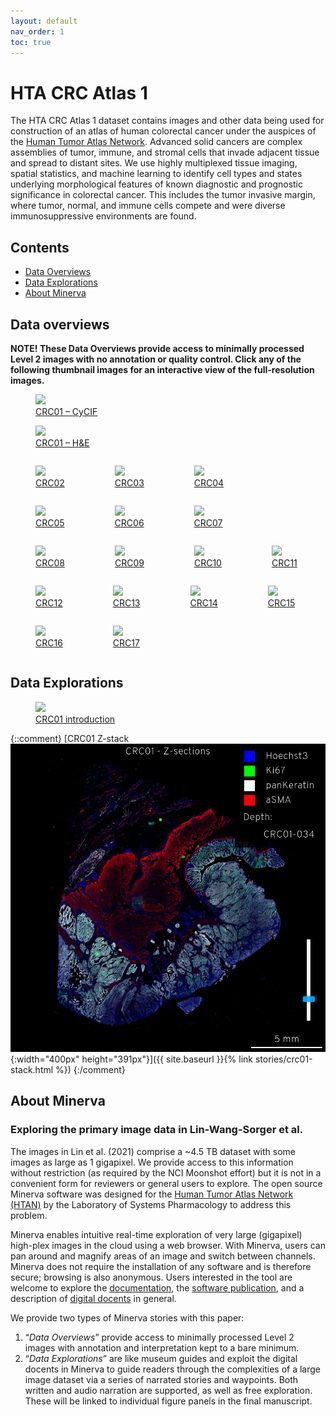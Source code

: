 ```yaml
---
layout: default
nav_order: 1
toc: true
---
```


# HTA CRC Atlas 1

The HTA CRC Atlas 1 dataset contains images and other data being used for
construction of an atlas of human colorectal cancer under the auspices of the
[Human Tumor Atlas Network](https://humantumoratlas.org/). Advanced solid
cancers are complex assemblies of tumor, immune, and stromal cells that invade
adjacent tissue and spread to distant sites. We use highly multiplexed tissue
imaging, spatial statistics, and machine learning to identify cell types and
states underlying morphological features of known diagnostic and prognostic
significance in colorectal cancer. This includes the tumor invasive margin,
where tumor, normal, and immune cells compete and were diverse immunosuppressive
environments are found.

## Contents
* [Data Overviews](#data-overviews)
* [Data Explorations](#data-explorations)
* [About Minerva](#about-minerva)


## Data overviews

**NOTE! These Data Overviews provide access to minimally processed
Level 2 images with no annotation or quality control. Click any of the
following thumbnail images for an interactive view of the
full-resolution images.**


<figure class="figure-story">
  <a href="{{ site.baseurl }}{% link stories/crc01-overview.md %}">
    <img src="{{ site.baseurl }}/images/thumbnail-crc01-overview.jpg">
    <figcaption>CRC01 &ndash; CyCIF</figcaption>
  </a>
</figure>

<figure class="figure-story">
  <a href="{{ site.baseurl }}{% link stories/crc01-overview-he.md %}">
    <img src="{{ site.baseurl }}/images/thumbnail-crc01-overview-he.jpg">
    <figcaption>CRC01 &ndash; H&E</figcaption>
  </a>
</figure>

<div style="display: flex; flex-wrap: wrap;">

<div><figure class="figure-story figure-story-grid">
  <a href="{{ site.baseurl }}{% link stories/crc02-overview.md %}">
    <img src="{{ site.baseurl }}/images/thumbnail-crc02-overview.jpg">
    <figcaption>CRC02</figcaption>
  </a>
</figure></div>
<div><figure class="figure-story figure-story-grid">
  <a href="{{ site.baseurl }}{% link stories/crc03-overview.md %}">
    <img src="{{ site.baseurl }}/images/thumbnail-crc03-overview.jpg">
    <figcaption>CRC03</figcaption>
  </a>
</figure></div>
<div><figure class="figure-story figure-story-grid">
  <a href="{{ site.baseurl }}{% link stories/crc04-overview.md %}">
    <img src="{{ site.baseurl }}/images/thumbnail-crc04-overview.jpg">
    <figcaption>CRC04</figcaption>
  </a>
</figure></div>
<div><figure class="figure-story figure-story-grid">
  <a href="{{ site.baseurl }}{% link stories/crc05-overview.md %}">
    <img src="{{ site.baseurl }}/images/thumbnail-crc05-overview.jpg">
    <figcaption>CRC05</figcaption>
  </a>
</figure></div>
<div><figure class="figure-story figure-story-grid">
  <a href="{{ site.baseurl }}{% link stories/crc06-overview.md %}">
    <img src="{{ site.baseurl }}/images/thumbnail-crc06-overview.jpg">
    <figcaption>CRC06</figcaption>
  </a>
</figure></div>
<div><figure class="figure-story figure-story-grid">
  <a href="{{ site.baseurl }}{% link stories/crc07-overview.md %}">
    <img src="{{ site.baseurl }}/images/thumbnail-crc07-overview.jpg">
    <figcaption>CRC07</figcaption>
  </a>
</figure></div>
<div><figure class="figure-story figure-story-grid">
  <a href="{{ site.baseurl }}{% link stories/crc08-overview.md %}">
    <img src="{{ site.baseurl }}/images/thumbnail-crc08-overview.jpg">
    <figcaption>CRC08</figcaption>
  </a>
</figure></div>
<div><figure class="figure-story figure-story-grid">
  <a href="{{ site.baseurl }}{% link stories/crc09-overview.md %}">
    <img src="{{ site.baseurl }}/images/thumbnail-crc09-overview.jpg">
    <figcaption>CRC09</figcaption>
  </a>
</figure></div>
<div><figure class="figure-story figure-story-grid">
  <a href="{{ site.baseurl }}{% link stories/crc10-overview.md %}">
    <img src="{{ site.baseurl }}/images/thumbnail-crc10-overview.jpg">
    <figcaption>CRC10</figcaption>
  </a>
</figure></div>
<div><figure class="figure-story figure-story-grid">
  <a href="{{ site.baseurl }}{% link stories/crc11-overview.md %}">
    <img src="{{ site.baseurl }}/images/thumbnail-crc11-overview.jpg">
    <figcaption>CRC11</figcaption>
  </a>
</figure></div>
<div><figure class="figure-story figure-story-grid">
  <a href="{{ site.baseurl }}{% link stories/crc12-overview.md %}">
    <img src="{{ site.baseurl }}/images/thumbnail-crc12-overview.jpg">
    <figcaption>CRC12</figcaption>
  </a>
</figure></div>
<div><figure class="figure-story figure-story-grid">
  <a href="{{ site.baseurl }}{% link stories/crc13-overview.md %}">
    <img src="{{ site.baseurl }}/images/thumbnail-crc13-overview.jpg">
    <figcaption>CRC13</figcaption>
  </a>
</figure></div>
<div><figure class="figure-story figure-story-grid">
  <a href="{{ site.baseurl }}{% link stories/crc14-overview.md %}">
    <img src="{{ site.baseurl }}/images/thumbnail-crc14-overview.jpg">
    <figcaption>CRC14</figcaption>
  </a>
</figure></div>
<div><figure class="figure-story figure-story-grid">
  <a href="{{ site.baseurl }}{% link stories/crc15-overview.md %}">
    <img src="{{ site.baseurl }}/images/thumbnail-crc15-overview.jpg">
    <figcaption>CRC15</figcaption>
  </a>
</figure></div>
<div><figure class="figure-story figure-story-grid">
  <a href="{{ site.baseurl }}{% link stories/crc16-overview.md %}">
    <img src="{{ site.baseurl }}/images/thumbnail-crc16-overview.jpg">
    <figcaption>CRC16</figcaption>
  </a>
</figure></div>
<div><figure class="figure-story figure-story-grid">
  <a href="{{ site.baseurl }}{% link stories/crc17-overview.md %}">
    <img src="{{ site.baseurl }}/images/thumbnail-crc17-overview.jpg">
    <figcaption>CRC17</figcaption>
  </a>
</figure></div>

</div>

## Data Explorations

<figure class="figure-story">
  <a href="{{ site.baseurl }}{% link stories/crc01-introduction.md %}">
    <img src="{{ site.baseurl }}/images/thumbnail-crc01-introduction.jpg">
    <figcaption>CRC01 introduction</figcaption>
  </a>
</figure>

{::comment}
[CRC01 Z-stack <br> ![](images/thumbnail-crc01-stack.jpg){:width="400px" height="391px"}]({{ site.baseurl }}{% link stories/crc01-stack.html %})
{:/comment}

## About Minerva
### Exploring the primary image data in Lin-Wang-Sorger et al.

The images in Lin et al. (2021) comprise a ~4.5 TB dataset with some images as
large as 1 gigapixel.  We provide access to this information without restriction
(as required by the NCI Moonshot effort) but it is not in a convenient form for
reviewers or general users to explore. The open source Minerva software was
designed for the [Human Tumor Atlas Network
(HTAN)](https://humantumoratlas.org/) by the Laboratory of Systems Pharmacology
to address this problem.

Minerva enables intuitive real-time exploration of very large (gigapixel)
high-plex images in the cloud using a web browser. With Minerva, users can pan
around and magnify areas of an image and switch between channels. Minerva does
not require the installation of any software and is therefore secure; browsing
is also anonymous. Users interested in the tool are welcome to explore the
[documentation](https://github.com/labsyspharm/minerva-story/wiki), the
[software publication](https://joss.theoj.org/papers/10.21105/joss.02579), and a
description of [digital
docents](https://www.biorxiv.org/content/10.1101/2020.03.27.001834v2) in
general.

We provide two types of Minerva stories with this paper:

1. “*Data Overviews*” provide access to minimally processed Level 2 images with
   annotation and interpretation kept to a bare minimum.
2. “*Data Explorations*” are like museum guides and exploit the digital docents
   in Minerva to guide readers through the complexities of a large image dataset
   via a series of narrated stories and waypoints. Both written and audio
   narration are supported, as well as free exploration. These will be linked to
   individual figure panels in the final manuscript.

